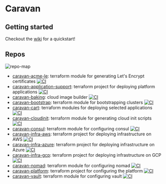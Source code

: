 # Caravan

## Getting started

Checkout the [wiki](https://github.com/bitrockteam/caravan/wiki) for a quickstart!

## Repos

![repo-map](https://lucid.app/publicSegments/view/d864e9a0-b966-4a53-be66-1f715fef28c2/image.png)

- [caravan-acme-le](https://github.com/bitrockteam/caravan-acme-le): terraform module for generating Let's Encrypt certificates [![CI](https://github.com/bitrockteam/caravan-acme-le/actions/workflows/terraform.yml/badge.svg)](https://github.com/bitrockteam/caravan-acme-le/actions)
- [caravan-application-support](https://github.com/bitrockteam/caravan-application-support): terraform project for deploying platform applications [![CI](https://github.com/bitrockteam/caravan-application-support/actions/workflows/terraform.yml/badge.svg)](https://github.com/bitrockteam/caravan-application-support/actions)
- [caravan-baking](https://github.com/bitrockteam/caravan-baking): cloud image builder [![CI](https://github.com/bitrockteam/caravan-baking/actions/workflows/terraform.yml/badge.svg)](https://github.com/bitrockteam/caravan-baking/actions)
- [caravan-bootstrap](https://github.com/bitrockteam/caravan-bootstrap): terraform module for bootstrapping clusters [![CI](https://github.com/bitrockteam/caravan-bootstrap/actions/workflows/terraform.yml/badge.svg)](https://github.com/bitrockteam/caravan-bootstrap/actions)
- [caravan-cart](https://github.com/bitrockteam/caravan-cart): terraform modules for deploying selected applications [![CI](https://github.com/bitrockteam/caravan-cart/actions/workflows/terraform.yml/badge.svg)](https://github.com/bitrockteam/caravan-cart/actions)
- [caravan-cloudinit](https://github.com/bitrockteam/caravan-cloudinit): terraform module for generating cloud init scripts [![CI](https://github.com/bitrockteam/caravan-cloudinit/actions/workflows/terraform.yml/badge.svg)](https://github.com/bitrockteam/caravan-cloudinit/actions)
- [caravan-consul](https://github.com/bitrockteam/caravan-consul): terraform module for configuring consul [![CI](https://github.com/bitrockteam/caravan-consul/actions/workflows/terraform.yml/badge.svg)](https://github.com/bitrockteam/caravan-consul/actions)
- [caravan-infra-aws](https://github.com/bitrockteam/caravan-infra-aws): terraform project for deploying infrastructure on AWS [![CI](https://github.com/bitrockteam/caravan-infra-aws/actions/workflows/terraform.yml/badge.svg)](https://github.com/bitrockteam/caravan-infra-aws/actions)
- [caravan-infra-azure](https://github.com/bitrockteam/caravan-infra-azure): terraform project for deploying infrastructure on Azure [![CI](https://github.com/bitrockteam/caravan-infra-azure/actions/workflows/terraform.yml/badge.svg)](https://github.com/bitrockteam/caravan-infra-azure/actions)
- [caravan-infra-gcp](https://github.com/bitrockteam/caravan-infra-gcp): terraform project for deploying infrastructure on GCP [![CI](https://github.com/bitrockteam/caravan-infra-gcp/actions/workflows/terraform.yml/badge.svg)](https://github.com/bitrockteam/caravan-infra-gcp/actions)
- [caravan-nomad](https://github.com/bitrockteam/caravan-nomad): terraform module for configuring nomad [![CI](https://github.com/bitrockteam/caravan-nomad/actions/workflows/terraform.yml/badge.svg)](https://github.com/bitrockteam/caravan-nomad/actions)
- [caravan-platform](https://github.com/bitrockteam/caravan-platform): terraform project for configuring the platform [![CI](https://github.com/bitrockteam/caravan-platform/actions/workflows/terraform.yml/badge.svg)](https://github.com/bitrockteam/caravan-platform/actions)
- [caravan-vault](https://github.com/bitrockteam/caravan-vault): terraform module for configuring vault [![CI](https://github.com/bitrockteam/caravan-vault/actions/workflows/terraform.yml/badge.svg)](https://github.com/bitrockteam/caravan-vault/actions)
<!-- - [caravan-workload](https://github.com/bitrockteam/caravan-workload): terraform project with sample workloads [![CI](https://github.com/bitrockteam/caravan-workload/actions/workflows/terraform.yml/badge.svg)](https://github.com/bitrockteam/caravan-workload/actions) -->
<!-- - [caravan-admin-azure](https://github.com/bitrockteam/caravan-admin-azure): terraform project for mananing Azure shared resources [![CI](https://github.com/bitrockteam/caravan-admin-azure/actions/workflows/terraform.yml/badge.svg)](https://github.com/bitrockteam/caravan-admin-azure/actions)
- [caravan-admin-gcp](https://github.com/bitrockteam/caravan-admin-gcp):  terraform project for mananing GCP shared resources [![CI](https://github.com/bitrockteam/caravan-admin-gcp/actions/workflows/terraform.yml/badge.svg)](https://github.com/bitrockteam/caravan-admin-gcp/actions) -->

